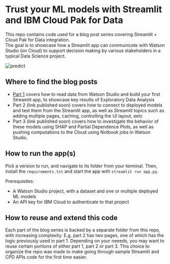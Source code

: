 # Trust your ML models with Streamlit and IBM Cloud Pak for Data

This repo contains code used for a blog post series covering Streamlit + Cloud Pak for Data integration.  
The goal is to showcase how a Streamlit app can communicate with Watson Studio (on Cloud) to support decision making by various stakeholders in a typical Data Science project.

![predict](https://user-images.githubusercontent.com/18315500/151985079-7b834f4d-e5de-4d2c-85ef-cf0354591783.gif)


## Where to find the blog posts

- [Part 1](https://community.ibm.com/community/user/datascience/blogs/jerome-kafrouni/2022/01/26/trust-your-ml-models-with-streamlit-and-ibm-cloud) covers how to read data from Watson Studio and build your first Streamlit app, to showcase key results of Exploratory Data Analysis
- Part 2 (link published soon) covers how to connect to deployed models and test them from the Streamlit app, as well as Streamlit topics such as adding multiple pages, caching, controlling the UI layout, eetc
- Part 3 (link published soon) covers how to investigate the behavior of these models using SHAP and Partial Dependence Plots, as well as pushing computations to the Cloud using Notbook jobs in Watson Studio.

## How to run the app(s)

Pick a version to run, and navigate to its folder from your terminal. Then, install the `requirements.txt` and start the app with `streamlit run app.py`.

Prerequisites:
- A Watson Studio project, with a dataset and one or multiple deployed ML models
- An API key for IBM Cloud to authenticate to that project

## How to reuse and extend this code

Each part of the blog series is backed by a separate folder from this repo, with increasing complexity. E.g. part 2 has two pages, one of which has the logic previously used in part 1. Depending on your neeeds, you may want to reuse certain portions of either part 1, part 2 or part 3. This choice to organize the repo was made to make going through sample Streamlit and CPD APIs code for the first time easier.
